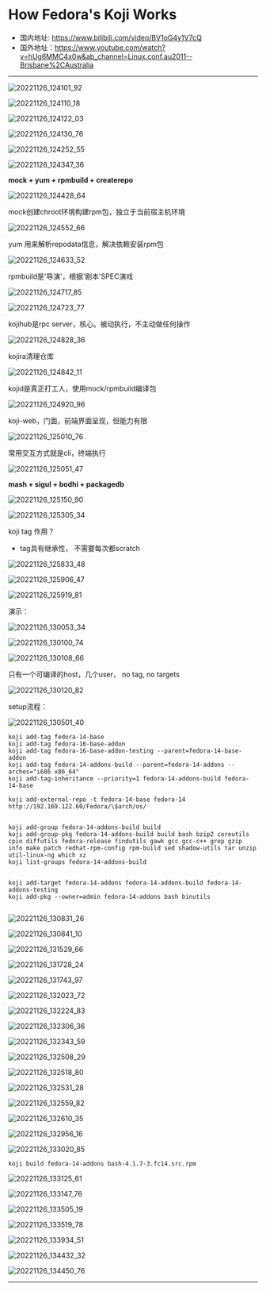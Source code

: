 # How Fedora's Koji Works

* 国内地址: <https://www.bilibili.com/video/BV1oG4y1V7cQ>
* 国外地址：<https://www.youtube.com/watch?v=hUg6MMC4x0w&ab_channel=Linux.conf.au2011--Brisbane%2CAustralia>

---

![20221126_124101_92](image/20221126_124101_92.png)

![20221126_124110_18](image/20221126_124110_18.png)

![20221126_124122_03](image/20221126_124122_03.png)

![20221126_124130_76](image/20221126_124130_76.png)

![20221126_124252_55](image/20221126_124252_55.png)

![20221126_124347_36](image/20221126_124347_36.png)

**mock + yum + rpmbuild + createrepo**

![20221126_124428_64](image/20221126_124428_64.png)

mock创建chroot环境构建rpm包，独立于当前宿主机环境

![20221126_124552_66](image/20221126_124552_66.png)

yum 用来解析repodata信息，解决依赖安装rpm包

![20221126_124633_52](image/20221126_124633_52.png)

rpmbuild是'导演'，根据'剧本'SPEC演戏

![20221126_124717_85](image/20221126_124717_85.png)

![20221126_124723_77](image/20221126_124723_77.png)

kojihub是rpc server，核心。被动执行，不主动做任何操作

![20221126_124828_36](image/20221126_124828_36.png)

kojira清理仓库

![20221126_124842_11](image/20221126_124842_11.png)

kojid是真正打工人，使用mock/rpmbuild编译包

![20221126_124920_96](image/20221126_124920_96.png)

koji-web，门面，前端界面呈现，但能力有限


![20221126_125010_76](image/20221126_125010_76.png)


常用交互方式就是cli，终端执行

![20221126_125051_47](image/20221126_125051_47.png)


**mash + sigul + bodhi + packagedb**

![20221126_125150_90](image/20221126_125150_90.png)

![20221126_125305_34](image/20221126_125305_34.png)

koji tag 作用？

* tag具有继承性， 不需要每次都scratch

![20221126_125833_48](image/20221126_125833_48.png)

![20221126_125906_47](image/20221126_125906_47.png)

![20221126_125919_81](image/20221126_125919_81.png)


演示：

![20221126_130053_34](image/20221126_130053_34.png)

![20221126_130100_74](image/20221126_130100_74.png)

![20221126_130108_66](image/20221126_130108_66.png)

只有一个可编译的host，几个user， no tag, no targets

![20221126_130120_82](image/20221126_130120_82.png)

setup流程：

![20221126_130501_40](image/20221126_130501_40.png)


```
koji add-tag fedora-14-base
koji add-tag fedora-16-base-addon
koji add-tag fedora-16-base-addon-testing --parent=fedora-14-base-addon
koji add-tag fedora-14-addons-build --parent=fedora-14-addons --arches="i686 x86_64"
koji add-tag-inheritance --priority=1 fedora-14-addons-build fedora-14-base

koji add-external-repo -t fedora-14-base fedora-14 http://192.169.122.60/Fedora/\$arch/os/


koji add-group fedora-14-addons-build build
koji add-group-pkg fedora-14-addons-build build bash bzip2 coreutils cpio diffutils fedora-release findutils gawk gcc gcc-c++ grep gzip info make patch redhat-rpm-config rpm-build sed shadow-utils tar unzip util-linux-ng which xz
koji list-groups fedora-14-addons-build


koji add-target fedora-14-addons fedora-14-addons-build fedora-14-addons-testing
koji add-pkg --owner=admin fedora-14-addons bash binutils


```

![20221126_130831_26](image/20221126_130831_26.png)

![20221126_130841_10](image/20221126_130841_10.png)


![20221126_131529_66](image/20221126_131529_66.png)

![20221126_131728_24](image/20221126_131728_24.png)

![20221126_131743_97](image/20221126_131743_97.png)

![20221126_132023_72](image/20221126_132023_72.png)

![20221126_132224_83](image/20221126_132224_83.png)



![20221126_132306_36](image/20221126_132306_36.png)

![20221126_132343_59](image/20221126_132343_59.png)

![20221126_132508_29](image/20221126_132508_29.png)

![20221126_132518_80](image/20221126_132518_80.png)

![20221126_132531_28](image/20221126_132531_28.png)


![20221126_132559_82](image/20221126_132559_82.png)

![20221126_132610_35](image/20221126_132610_35.png)

![20221126_132956_16](image/20221126_132956_16.png)

![20221126_133020_85](image/20221126_133020_85.png)

```
koji build fedora-14-addons bash-4.1.7-3.fc14.src.rpm
```

![20221126_133125_61](image/20221126_133125_61.png)


![20221126_133147_76](image/20221126_133147_76.png)

![20221126_133505_19](image/20221126_133505_19.png)

![20221126_133519_78](image/20221126_133519_78.png)

![20221126_133934_51](image/20221126_133934_51.png)

![20221126_134432_32](image/20221126_134432_32.png)

![20221126_134450_76](image/20221126_134450_76.png) 








---
